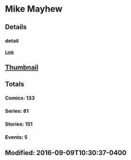 # Mike  Mayhew 
## Details
### detail
#### [Link](http://marvel.com/comics/creators/243/mike_mayhew?utm_campaign=apiRef&utm_source=225578a89fc76f3d20fbffda5d17a88d)
## [Thumbnail](http://i.annihil.us/u/prod/marvel/i/mg/6/a0/4bc5d894c9411.jpg)
## Totals
### Comics: 133
### Series: 81
### Stories: 151
### Events: 5
## Modified: 2016-09-09T10:30:37-0400